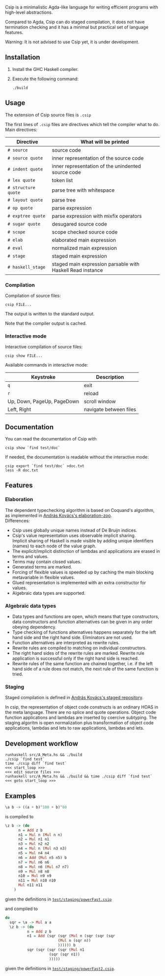 

Csip is a minimalistic Agda-like language for writing efficient programs
with high-level abstractions.

Compared to Agda, Csip can do staged compilation, it does not have termination checking
and it has a minimal but practical set of language features.

Warning: It is not advised to use Csip yet, it is under development.


## Installation

1.  Install the GHC Haskell compiler.
2.  Execute the following command:

        ./build


## Usage

The extension of Csip source files is `.csip`

The first lines of `.csip` files are directives which tell the compiler what to do.  
Main directives:

| Directive           | What will be printed |
| ---                 | ---         |
| `# source`          | source code |
| `# source quote`    | inner representation of the source code |
| `# indent quote`    | inner representation of the unindented source code |
| `# lex quote`       | token list |
| `# structure quote` | parse tree with whitespace |
| `# layout quote`    | parse tree |
| `# op quote`        | parse expression |
| `# exptree quote`   | parse expression with mixfix operators |
| `# sugar quote`     | desugared source code |
| `# scope`           | scope checked source code |
| `# elab`            | elaborated main expression |
| `# eval`            | normalized main expression |
| `# stage`           | staged main expression |
| `# haskell_stage`   | staged main expression parsable with Haskell Read instance |


### Compilation

Compilation of source files:

    csip FILE...

The output is written to the standard output.

Note that the compiler output is cached.


### Interactive mode

Interactive compilation of source files:

    csip show FILE...

Available commands in interactive mode:

| Keystroke | Description |
| ---       | ---         |
| `q`       | exit        |
| `r`       | reload      |
| Up, Down, PageUp, PageDown | scroll window |
| Left, Right | navigate between files |


## Documentation

You can read the documentation of Csip with

    csip show `find test/doc`

If needed, the documentation is readable without the interactive mode:

    csip export `find test/doc` >doc.txt
    less -R doc.txt


## Features

### Elaboration

The dependent typechecking algorithm is based on Coquand's algorithm,
as implemented in [András Kovács's elaboration-zoo](https://github.com/AndrasKovacs/elaboration-zoo).  
Differences:

- Csip uses globally unique names instead of De Bruijn indices.  
- Csip's value representation uses observable implicit sharing.  
  Implicit sharing of Haskell is made visible by adding unique identifiers
  (names) to each node of the value graph.
- The explicit/implicit distinction of lambdas and applications are erased in terms and values.
- Terms may contain closed values.
- Generated terms are marked.
- Forcing of flexible values is speeded up by caching the main blocking metavariable
  in flexible values.  
- Glued representation is implemented with an extra constructor for values.
- Algebraic data types are supported.

### Algebraic data types

- Data types and functions are open, which means
  that type constructors, data constructors and function alternatives
  can be given in any order obeying dependency.
- Type checking of functions alternatives happens separately for the left hand side
  and the right hand side. Eliminators are not used.
- Function alternatives are interpreted as rewrite rules.
- Rewrite rules are compiled to matching on individual constructors.
- The right hand sides of the rewrite rules are marked.
  Rewrite rule application is successful only if the right hand side is reached.
- Rewrite rules of the same function are chained together, i.e.
  if the left hand side of a rule does not match, the next rule of the same function is tried.

### Staging

Staged compilation is defined in [András Kovács's staged repository](https://github.com/AndrasKovacs/staged).

In csip, the representation of object code constructs is an ordinary HOAS in the meta language.
There are no splice and quote operations.
Object code function applications and lambdas are inserted by coercive subtyping.
The staging algoritm is open normalization plus transformation of object code
applications, lambdas and lets to raw applications, lambdas and lets.


## Development workflow

    runhaskell src/A_Meta.hs && ./build
    ./csip `find test`
    time ./csip diff `find test`
    <<< start_loop >>>
    <<< edit source files >>>
    runhaskell src/A_Meta.hs && ./build && time ./csip diff `find test`
    <<< goto start_loop >>>


## Examples

```haskell
\a b -> ((a + b)^100 + b)^80
```

is compiled to

```haskell
\z b -> (do
      n = Add z b
      n1 = Mul n (Mul n n)
      n2 = Mul n1 n1
      n3 = Mul n2 n2
      n4 = Mul n (Mul n3 n3)
      n5 = Mul n4 n4
      n6 = Add (Mul n5 n5) b
      n7 = Mul n6 n6
      n8 = Mul n6 (Mul n7 n7)
      n9 = Mul n8 n8
      n10 = Mul n9 n9
      n11 = Mul n10 n10
      Mul n11 n11
    )
```

given the definitions in [`test/staging/powerFast.csip`](test/staging/powerFast.csip)

and compiled to

```haskell
do
  sqr = \a -> Mul a a
  \z b -> (do
          n = Add z b
          n1 = Add (sqr (sqr (Mul n (sqr (sqr (sqr
                        (Mul n (sqr n))
                        )))))) b
          sqr (sqr (sqr (sqr (Mul n1
                    (sqr (sqr n1))
                    )))))
```

given the definitions in [`test/staging/powerFast2.csip`](test/staging/powerFast2.csip).

